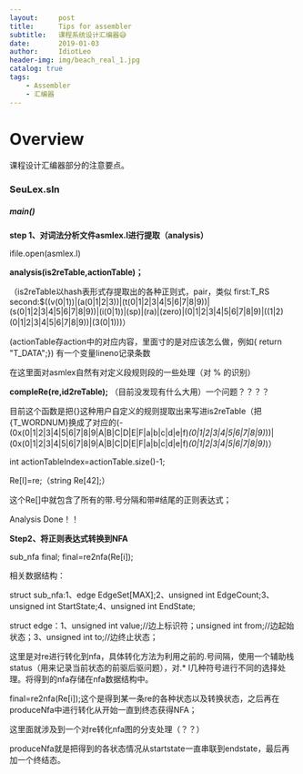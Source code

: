 ```yaml
---
layout:     post
title:      Tips for assembler
subtitle:   课程系统设计汇编器😅
date:       2019-01-03
author:     IdiotLeo
header-img: img/beach_real_1.jpg
catalog: true
tags:
    - Assembler
    - 汇编器
---
```


# Overview

课程设计汇编器部分的注意要点。

### SeuLex.sln

##### main()

**step 1、对词法分析文件asmlex.l进行提取（analysis）**

ifile.open(asmlex.l)

**analysis(is2reTable,actionTable)；**

（is2reTable以hash表形式存提取出的各种正则式，pair，类似 first:T_RS   second:$((v(0|1))|(a(0|1|2|3))|(t(0|1|2|3|4|5|6|7|8|9))|(s(0|1|2|3|4|5|6|7|8|9))|(i(0|1))|(sp)|(ra)|(zero)|(0|1|2|3|4|5|6|7|8|9)|((1|2)(0|1|2|3|4|5|6|7|8|9))|(3(0|1)))）

(actionTable存action中的对应内容，里面寸的是对应该怎么做，例如{ return "T_DATA";})  有一个变量lineno记录条数

在这里面对asmlex自然有对定义段规则段的一些处理（对 % 的识别）

**compleRe(re,id2reTable);**  （目前没发现有什么大用）一个问题？？？？

目前这个函数是把{}这种用户自定义的规则提取出来写进is2reTable（把{T_WORDNUM}换成了对应的(-(0x(0|1|2|3|4|5|6|7|8|9|A|B|C|D|E|F|a|b|c|d|e|f)*(0|1|2|3|4|5|6|7|8|9)*))|(0x(0|1|2|3|4|5|6|7|8|9|A|B|C|D|E|F|a|b|c|d|e|f)*(0|1|2|3|4|5|6|7|8|9)*)）

int actionTableIndex=actionTable.size()-1;

Re[l]=re;（string Re[42];）

这个Re[]中就包含了所有的带.号分隔和带#结尾的正则表达式；

Analysis Done！！

**Step2、将正则表达式转换到NFA**

sub_nfa final;  final=re2nfa(Re[i]);

相关数据结构：

struct sub_nfa:1、edge  EdgeSet[MAX];2、unsigned int EdgeCount;3、unsigned int StartState;4、unsigned int EndState;

struct edge：1、unsigned int value;//边上标识符；unsigned int from;//边起始状态；3、unsigned int to;//边终止状态；

这里是对re进行转化到nfa，具体转化方法为利用之前的.号间隔，使用一个辅助栈status（用来记录当前状态的前驱后驱问题），对.* l几种符号进行不同的选择处理。将得到的nfa存储在nfa数据结构中。

final=re2nfa(Re[i]);这个是得到某一条re的各种状态以及转换状态，之后再在produceNfa中进行转化从开始一直到终态获得NFA；

这里面就涉及到一个对re转化nfa图的分支处理（？？）

produceNfa就是把得到的各状态情况从startstate一直串联到endstate，最后再加一个终结态。





